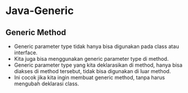 # Java-Generic
## Generic Method
* Generic parameter type tidak hanya bisa digunakan pada class atau interface.
* Kita juga bisa menggunakan generic parameter type di method.
* Generic parameter type yang kita deklarasikan di method, hanya bisa diakses di method tersebut, tidak bisa digunakan di luar method.
* Ini cocok jika kita ingin membuat generic method, tanpa harus mengubah deklarasi class.